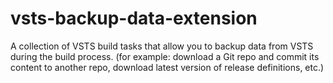 # vsts-backup-data-extension
A collection of VSTS build tasks that allow you to backup data from VSTS during the build process. (for example: download a Git repo and commit its content to another repo, download latest version of release definitions, etc.)
